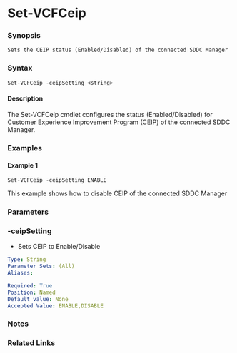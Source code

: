 # Set-VCFCeip

### Synopsis
    Sets the CEIP status (Enabled/Disabled) of the connected SDDC Manager

### Syntax
```
Set-VCFCeip -ceipSetting <string>
```

#### Description
The Set-VCFCeip cmdlet configures the status (Enabled/Disabled) for Customer Experience Improvement
Program (CEIP) of the connected SDDC Manager.

### Examples
#### Example 1
```
Set-VCFCeip -ceipSetting ENABLE    
```
This example shows how to disable CEIP of the connected SDDC Manager

### Parameters

### -ceipSetting
- Sets CEIP to Enable/Disable

```yaml
Type: String
Parameter Sets: (All)
Aliases:

Required: True
Position: Named
Default value: None
Accepted Value: ENABLE,DISABLE
```

### Notes

### Related Links
